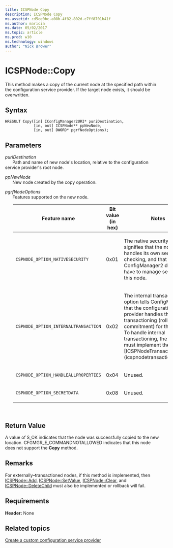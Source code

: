 ```yaml
---
title: ICSPNode Copy
description: ICSPNode Copy
ms.assetid: cd5ce0bc-a08b-4f82-802d-c7ff8701b41f
ms.author: maricia
ms.date: 05/02/2017
ms.topic: article
ms.prod: w10
ms.technology: windows
author: "Nick Brower"
---
```



# ICSPNode::Copy

This method makes a copy of the current node at the specified path within the configuration service provider. If the target node exists, it should be overwritten.

## Syntax

``` syntax
HRESULT Copy([in] IConfigManager2URI* puriDestination,
             [in, out] ICSPNode** ppNewNode, 
             [in, out] DWORD* pgrfNodeOptions);
```

## Parameters

<a href="" id="puridestination"></a>*puriDestination*  
&nbsp;&nbsp;&nbsp;&nbsp;&nbsp;&nbsp;Path and name of new node's location, relative to the configuration service provider's root node.

<a href="" id="ppnewnode"></a>*ppNewNode*  
&nbsp;&nbsp;&nbsp;&nbsp;&nbsp;&nbsp;New node created by the copy operation.

<a href="" id="pgrfnodeoptions"></a>*pgrfNodeOptions*  
&nbsp;&nbsp;&nbsp;&nbsp;&nbsp;&nbsp;Features supported on the new node.

<table style="margin-left:26px">
<colgroup>
<col width="33%" />
<col width="33%" />
<col width="33%" />
</colgroup>
<thead>
<tr class="header">
<th>Feature name</th>
<th>Bit value (in hex)</th>
<th>Notes</th>
</tr>
</thead>
<tbody>
<tr class="odd">
<td><p><code>CSPNODE_OPTION_NATIVESECURITY</code></p></td>
<td><p>0x01</p></td>
<td><p>The native security option signifies that the node handles its own security checking, and that ConfigManager2 does not have to manage security for this node.</p></td>
</tr>
<tr class="even">
<td><p><code>CSPNODE_OPTION_INTERNALTRANSACTION</code></p></td>
<td><p>0x02</p></td>
<td><p>The internal transactioning option tells ConfigManager2 that the configuration service provider handles the transactioning (rollback and commitment) for the node. To handle internal transactioning, the node must implement the [ICSPNodeTransactioning](icspnodetransactioning.md).</p></td>
</tr>
<tr class="odd">
<td><p><code>CSPNODE_OPTION_HANDLEALLPROPERTIES</code></p></td>
<td><p>0x04</p></td>
<td><p>Unused.</p></td>
</tr>
<tr class="even">
<td><p><code>CSPNODE_OPTION_SECRETDATA</code></p></td>
<td><p>0x08</p></td>
<td><p>Unused.</p></td>
</tr>
</tbody>
</table>

 
## Return Value

A value of S\_OK indicates that the node was successfully copied to the new location. CFGMGR\_E\_COMMANDNOTALLOWED indicates that this node does not support the **Copy** method.

## Remarks

For externally–transactioned nodes, if this method is implemented, then [ICSPNode::Add](icspnodeadd.md), [ICSPNode::SetValue](icspnodesetvalue.md), [ICSPNode::Clear](icspnodeclear.md), and [ICSPNode::DeleteChild](icspnodedeletechild.md) must also be implemented or rollback will fail.

## Requirements

**Header:** None

## Related topics

[Create a custom configuration service provider](create-a-custom-configuration-service-provider.md)






